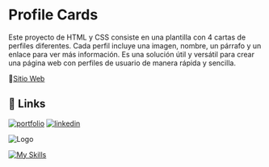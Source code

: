 # Profile Cards 
Este proyecto de HTML y CSS consiste en una plantilla con 4 cartas de perfiles diferentes. Cada perfil incluye una imagen, nombre, un párrafo y un enlace para ver más información. Es una solución útil y versátil para crear una página web con perfiles de usuario de manera rápida y sencilla. 

📍[Sitio Web](https://user-images.githubusercontent.com/107296373/228806021-7f2017cd-a4de-48ff-843b-0398c7377ab8.png)

## 🔗 Links
[![portfolio](https://img.shields.io/badge/my_portfolio-000?style=for-the-badge&logo=ko-fi&logoColor=white)](https://josedavidfernandezcomino.com)
[![linkedin](https://img.shields.io/badge/linkedin-0A66C2?style=for-the-badge&logo=linkedin&logoColor=white)](https://www.linkedin.com/in/josedavidfernándezcomino/)

![Logo](https://user-images.githubusercontent.com/107296373/236514091-5f8a9760-35df-46fb-b922-f046bcbef5af.png)


[![My Skills](https://skillicons.dev/icons?i=html,css)](https://skillicons.dev)
